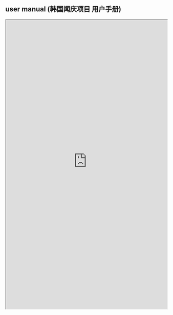 ## user manual (韩国闻庆项目 用户手册)
<div>
<iframe src="https://5docs.oss-cn-shanghai.aliyuncs.com/res/韩国闻庆项目案例/user manual (韩国闻庆项目 用户手册).pdf" width="100%" height="900px" >
</iframe>
</div>